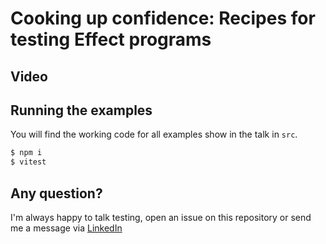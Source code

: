 # Cooking up confidence: Recipes for testing Effect programs

## Video

## Running the examples

You will find the working code for all examples show in the talk in `src`.

```bash
$ npm i
$ vitest
```

## Any question?

I'm always happy to talk testing, open an issue on this repository or send me a message via [LinkedIn](https://www.linkedin.com/in/edouard-penin-526535b0/)
